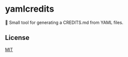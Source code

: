 # yamlcredits
📜 Small tool for generating a CREDITS.md from YAML files.

## License
[MIT](./LICENSE)
